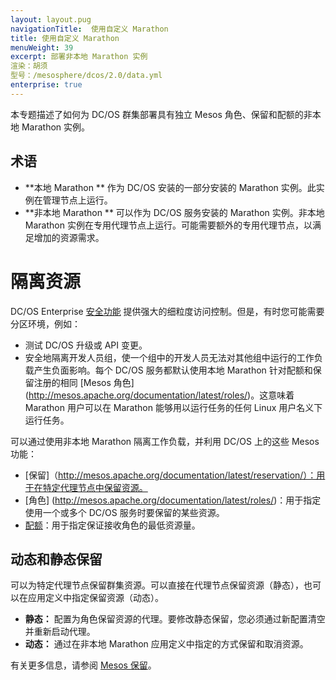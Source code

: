 ```yaml
---
layout: layout.pug
navigationTitle:  使用自定义 Marathon
title: 使用自定义 Marathon
menuWeight: 39
excerpt: 部署非本地 Marathon 实例
渲染：胡须
型号：/mesosphere/dcos/2.0/data.yml
enterprise: true
---
```


本专题描述了如何为 DC/OS 群集部署具有独立 Mesos 角色、保留和配额的非本地 Marathon 实例。

## 术语

- **本地 Marathon ** 作为 DC/OS 安装的一部分安装的 Marathon 实例。此实例在管理节点上运行。
- **非本地 Marathon ** 可以作为 DC/OS 服务安装的 Marathon 实例。非本地 Marathon 实例在专用代理节点上运行。可能需要额外的专用代理节点，以满足增加的资源需求。

# 隔离资源
DC/OS Enterprise [安全功能](/mesosphere/dcos/2.0/security/ent/) 提供强大的细粒度访问控制。但是，有时您可能需要分区环境，例如：

- 测试 DC/OS 升级或 API 变更。
- 安全地隔离开发人员组，使一个组中的开发人员无法对其他组中运行的工作负载产生负面影响。每个 DC/OS 服务都默认使用本地 Marathon 针对配额和保留注册的相同 [Mesos 角色] (http://mesos.apache.org/documentation/latest/roles/)。这意味着 Marathon 用户可以在 Marathon 能够用以运行任务的任何 Linux 用户名义下运行任务。

可以通过使用非本地 Marathon 隔离工作负载，并利用 DC/OS 上的这些 Mesos 功能：

- [保留]（http://mesos.apache.org/documentation/latest/reservation/）：用于在特定代理节点中保留资源。
- [角色] (http://mesos.apache.org/documentation/latest/roles/)：用于指定使用一个或多个 DC/OS 服务时要保留的某些资源。
- [配额](https://mesos.apache.org/documentation/latest/quota/)：用于指定保证接收角色的最低资源量。

## 动态和静态保留
可以为特定代理节点保留群集资源。可以直接在代理节点保留资源（静态），也可以在应用定义中指定保留资源（动态）。

- **静态：** 配置为角色保留资源的代理。要修改静态保留，您必须通过新配置清空并重新启动代理。
- **动态：** 通过在非本地 Marathon 应用定义中指定的方式保留和取消资源。

有关更多信息，请参阅 [Mesos 保留](http://mesos.apache.org/documentation/latest/reservation/)。
